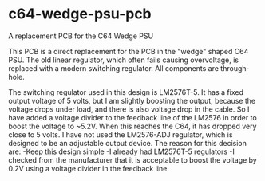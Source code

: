 # c64-wedge-psu-pcb
A replacement PCB for the C64 Wedge PSU

This PCB is a direct replacement for the PCB in the "wedge" shaped C64 PSU.
The old linear regulator, which often fails causing overvoltage, is replaced with a modern switching regulator.
All components are through-hole.

The switching regulator used in this design is LM2576T-5.
It has a fixed output voltage of 5 volts, but I am slightly boosting the output, because the voltage drops under load, and there is also voltage drop in the cable.
So I have added a voltage divider to the feedback line of the LM2576 in order to boost the voltage to ~5.2V.
When this reaches the C64, it has dropped very close to 5 volts.
I have not used the LM2576-ADJ regulator, which is designed to be an adjustable output device.
The reason for this decision are:
-Keep this design simple
-I already had LM2576T-5 regulators
-I checked from the manufacturer that it is acceptable to boost the voltage by 0.2V using a voltage divider in the feedback line
